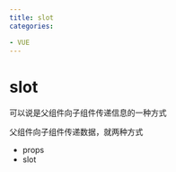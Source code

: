 ```yaml
---
title: slot
categories: 

- VUE
---
```


# slot
可以说是父组件向子组件传递信息的一种方式

父组件向子组件传递数据，就两种方式
- props
- slot